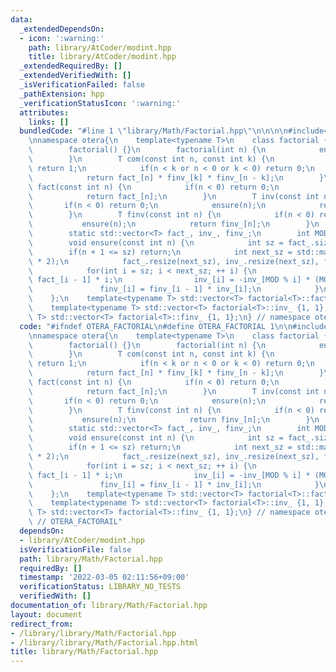 ```yaml
---
data:
  _extendedDependsOn:
  - icon: ':warning:'
    path: library/AtCoder/modint.hpp
    title: library/AtCoder/modint.hpp
  _extendedRequiredBy: []
  _extendedVerifiedWith: []
  _isVerificationFailed: false
  _pathExtension: hpp
  _verificationStatusIcon: ':warning:'
  attributes:
    links: []
  bundledCode: "#line 1 \"library/Math/Factorial.hpp\"\n\n\n\n#include<library/AtCoder/modint.hpp>\n\
    \nnamespace otera{\n    template<typename T>\n    class factorial {\n        public:\n\
    \        factorial() {}\n        factorial(int n) {\n            ensure(n);\n\
    \        }\n        T com(const int n, const int k) {\n            if(n == k)\
    \ return 1;\n            if(n < k or n < 0 or k < 0) return 0;\n            ensure(n);\n\
    \            return fact_[n] * finv_[k] * finv_[n - k];\n        }\n        T\
    \ fact(const int n) {\n            if(n < 0) return 0;\n            ensure(n);\n\
    \            return fact_[n];\n        }\n        T inv(const int n) {\n     \
    \       if(n < 0) return 0;\n            ensure(n);\n            return inv_[n];\n\
    \        }\n        T finv(const int n) {\n            if(n < 0) return 0;\n \
    \           ensure(n);\n            return finv_[n];\n        }\n        private:\n\
    \        static std::vector<T> fact_, inv_, finv_;\n        int MOD = T::mod();\n\
    \        void ensure(const int n) {\n            int sz = fact_.size();\n    \
    \        if(n + 1 <= sz) return;\n            int next_sz = std::max(n + 1, sz\
    \ * 2);\n            fact_.resize(next_sz), inv_.resize(next_sz), finv_.resize(next_sz);\n\
    \            for(int i = sz; i < next_sz; ++ i) {\n                fact_[i] =\
    \ fact_[i - 1] * i;\n                inv_[i] = -inv_[MOD % i] * (MOD / i);\n \
    \               finv_[i] = finv_[i - 1] * inv_[i];\n            }\n        }\n\
    \    };\n    template<typename T> std::vector<T> factorial<T>::fact_ {1, 1};\n\
    \    template<typename T> std::vector<T> factorial<T>::inv_ {1, 1};\n    template<typename\
    \ T> std::vector<T> factorial<T>::finv_ {1, 1};\n} // namespace otera\n\n\n"
  code: "#ifndef OTERA_FACTORIAL\n#define OTERA_FACTORIAL 1\n\n#include<library/AtCoder/modint.hpp>\n\
    \nnamespace otera{\n    template<typename T>\n    class factorial {\n        public:\n\
    \        factorial() {}\n        factorial(int n) {\n            ensure(n);\n\
    \        }\n        T com(const int n, const int k) {\n            if(n == k)\
    \ return 1;\n            if(n < k or n < 0 or k < 0) return 0;\n            ensure(n);\n\
    \            return fact_[n] * finv_[k] * finv_[n - k];\n        }\n        T\
    \ fact(const int n) {\n            if(n < 0) return 0;\n            ensure(n);\n\
    \            return fact_[n];\n        }\n        T inv(const int n) {\n     \
    \       if(n < 0) return 0;\n            ensure(n);\n            return inv_[n];\n\
    \        }\n        T finv(const int n) {\n            if(n < 0) return 0;\n \
    \           ensure(n);\n            return finv_[n];\n        }\n        private:\n\
    \        static std::vector<T> fact_, inv_, finv_;\n        int MOD = T::mod();\n\
    \        void ensure(const int n) {\n            int sz = fact_.size();\n    \
    \        if(n + 1 <= sz) return;\n            int next_sz = std::max(n + 1, sz\
    \ * 2);\n            fact_.resize(next_sz), inv_.resize(next_sz), finv_.resize(next_sz);\n\
    \            for(int i = sz; i < next_sz; ++ i) {\n                fact_[i] =\
    \ fact_[i - 1] * i;\n                inv_[i] = -inv_[MOD % i] * (MOD / i);\n \
    \               finv_[i] = finv_[i - 1] * inv_[i];\n            }\n        }\n\
    \    };\n    template<typename T> std::vector<T> factorial<T>::fact_ {1, 1};\n\
    \    template<typename T> std::vector<T> factorial<T>::inv_ {1, 1};\n    template<typename\
    \ T> std::vector<T> factorial<T>::finv_ {1, 1};\n} // namespace otera\n\n#endif\
    \ // OTERA_FACTORAIL"
  dependsOn:
  - library/AtCoder/modint.hpp
  isVerificationFile: false
  path: library/Math/Factorial.hpp
  requiredBy: []
  timestamp: '2022-03-05 02:11:56+09:00'
  verificationStatus: LIBRARY_NO_TESTS
  verifiedWith: []
documentation_of: library/Math/Factorial.hpp
layout: document
redirect_from:
- /library/library/Math/Factorial.hpp
- /library/library/Math/Factorial.hpp.html
title: library/Math/Factorial.hpp
---
```

